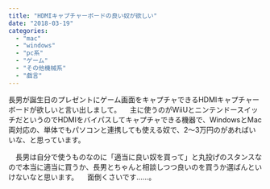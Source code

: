 ```yaml
---
title: "HDMIキャプチャーボードの良い奴が欲しい"
date: "2018-03-19"
categories: 
  - "mac"
  - "windows"
  - "pc系"
  - "ゲーム"
  - "その他機械系"
  - "戯言"
---
```


長男が誕生日のプレゼントにゲーム画面をキャプチャできるHDMIキャプチャーボードが欲しいと言い出しまして。 　主に使うのがWiiUとニンテンドースイッチだというのでHDMIをバイパスしてキャプチャできる機器で、WindowsとMac両対応の、単体でもパソコンと連携しても使える奴で、2〜3万円のがあればいいな、と思っています。

　長男は自分で使うものなのに「適当に良い奴を買って」と丸投げのスタンスなので本当に適当に買うか、長男とちゃんと相談しつつ良いのを買うか選ばんといけないなと思います。 　面倒くさいです……。

